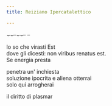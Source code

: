 ```yaml
---
title: Reiziano Ipercatalettico

---
```


*⌣⌣–⌣⌣– –*

Io so che virasti Est    
dove gli dicesti: non viribus renatus est.   
Se energia presta  

penetra un' inchiesta     
soluzione ipocrita e aliena otterrai     
solo qui arrogherai   

il diritto di plasmar   
